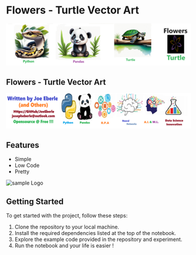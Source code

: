 # Flowers  - Turtle Vector Art 

![Code Logo](code.png)

## Flowers  - Turtle Vector Art 
![Developer Logo](developer.png)

## Features

- Simple 
- Low Code
- Pretty 
 
![sample Logo](sample.png)

## Getting Started

To get started with the project, follow these steps:

1. Clone the repository to your local machine.
2. Install the required dependencies listed at the top of the notebook.
3. Explore the example code provided in the repository and experiment.
4. Run the notebook and your life is easier !






